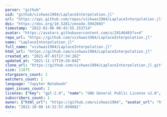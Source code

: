```yaml
---
parser: "github"
uid: "github/vishwas1984/LaplaceInterpolation.jl"
url: "https://api.github.com/repos/vishwas1984/LaplaceInterpolation.jl"
doi: "https://doi.org/10.5281/zenodo.5942603"
timestamp: "2022-02-06 00:43:55.153714"
avatar: "https://avatars.githubusercontent.com/u/29146465?v=4"
repo_url: "https://github.com/vishwas1984/LaplaceInterpolation.jl"
name: "LaplaceInterpolation.jl"
full_name: "vishwas1984/LaplaceInterpolation.jl"
html_url: "https://github.com/vishwas1984/LaplaceInterpolation.jl"
created_at: "2021-07-01T17:34:26Z"
updated_at: "2021-11-17T19:20:04Z"
clone_url: "https://github.com/vishwas1984/LaplaceInterpolation.jl.git"
size: 11875
stargazers_count: 1
watchers_count: 1
language: "Jupyter Notebook"
open_issues_count: 2
license: {"key": "gpl-2.0", "name": "GNU General Public License v2.0", "spdx_id": "GPL-2.0", "url": "https://api.github.com/licenses/gpl-2.0", "node_id": "MDc6TGljZW5zZTg="}
subscribers_count: 1
owner: {"html_url": "https://github.com/vishwas1984", "avatar_url": "https://avatars.githubusercontent.com/u/29146465?v=4", "login": "vishwas1984", "type": "User"}
date: "2022-10-08 14:32:57.694681"
---
```

